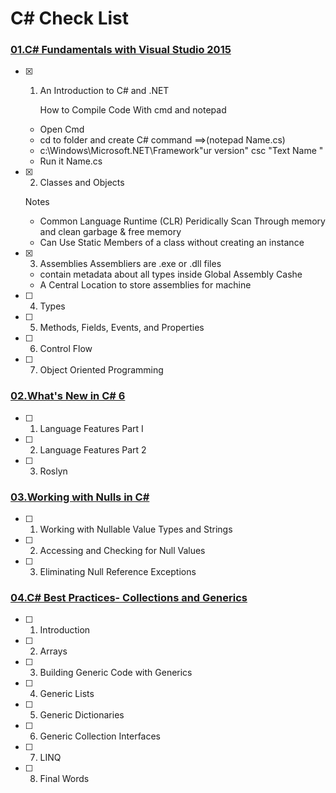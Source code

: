 # C# Check List
### [01.C# Fundamentals with Visual Studio 2015](https://www.pluralsight.com/courses/csharp-fundamentals-dev)
- [x] 1. An Introduction to C# and .NET
   
      How to Compile Code With cmd and notepad
    - Open Cmd 
    - cd to folder and create C# command ==>(notepad Name.cs)
    - c:\Windows\Microsoft.NET\Framework\"ur version" csc "Text Name "
    - Run it Name.cs
   
- [x] 2. Classes and Objects
    
    Notes
    - Common Language Runtime (CLR) Peridically Scan Through memory and clean garbage  & free memory 
    - Can Use Static Members of a class without creating an instance
- [x] 3. Assemblies
    Assembliers are .exe or .dll files
    - contain metadata about all types inside
    Global Assembly Cashe 
    - A Central Location to store assemblies for machine 
- [ ] 4. Types
- [ ] 5. Methods, Fields, Events, and Properties
- [ ] 6. Control Flow
- [ ] 7. Object Oriented Programming

### [02.What's New in C# 6](https://www.pluralsight.com/courses/csharp-6-whats-new)
- [ ] 1. Language Features Part I
- [ ] 2. Language Features Part 2
- [ ] 3. Roslyn


### [03.Working with Nulls in C#](https://www.pluralsight.com/courses/csharp-nulls-working)
- [ ] 1. Working with Nullable Value Types and Strings
- [ ] 2. Accessing and Checking for Null Values
- [ ] 3. Eliminating Null Reference Exceptions

### [04.C# Best Practices- Collections and Generics](https://www.pluralsight.com/courses/csharp-best-practices-collections-generics)
- [ ] 1. Introduction
- [ ] 2. Arrays
- [ ] 3. Building Generic Code with Generics
- [ ] 4. Generic Lists
- [ ] 5. Generic Dictionaries
- [ ] 6. Generic Collection Interfaces
- [ ] 7. LINQ
- [ ] 8. Final Words
